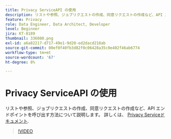 ```yaml
---
title: Privacy ServiceAPI の使用
description: リストや参照、ジョブリクエストの作成、同意リクエストの作成など、API エンドポイントを呼び出す方法について説明します。
feature: Privacy
role: Data Engineer, Data Architect, Developer
level: Beginner
jira: KT-8189
thumbnail: 336080.png
exl-id: a6a82217-d717-49e1-9d20-ed2dacd218ab
source-git-commit: 00ef0f40fb3d82f0c06428a35c0e402f46ab6774
workflow-type: tm+mt
source-wordcount: '67'
ht-degree: 8%

---
```



# Privacy ServiceAPI の使用

リストや参照、ジョブリクエストの作成、同意リクエストの作成など、API エンドポイントを呼び出す方法について説明します。 詳しくは、 [Privacy Serviceドキュメント](https://experienceleague.adobe.com/docs/experience-platform/privacy/home.html?lang=ja).

>[!VIDEO](https://video.tv.adobe.com/v/336080?learn=on)
